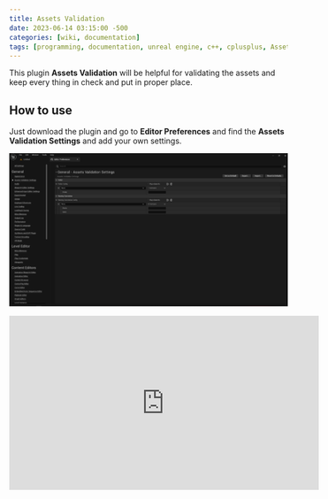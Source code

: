```yaml
---
title: Assets Validation
date: 2023-06-14 03:15:00 -500
categories: [wiki, documentation]
tags: [programming, documentation, unreal engine, c++, cplusplus, Assets, Validation, Assets Validation]
---
```


This plugin **Assets Validation** will be helpful for validating the assets and keep every thing in check and put in proper place.

## How to use

Just download the plugin and go to **Editor Preferences** and find the **Assets Validation Settings** and add your own settings.

![Assets Validation Settings](../assets/images/AssetsValidation/AssetValidation.png)

<iframe width="560" height="315" src="https://www.youtube-nocookie.com/embed/OqPxDJO5DLo" title="Assets Validation" frameborder="0" allow="accelerometer; autoplay; clipboard-write; encrypted-media; gyroscope; picture-in-picture; web-share" allowfullscreen></iframe>

<script src="https://utteranc.es/client.js"
    repo="muhammadmoizulhaq/Wiki"
    issue-term="pathname"
    theme="github-dark"
    crossorigin="anonymous"
    async>
</script>